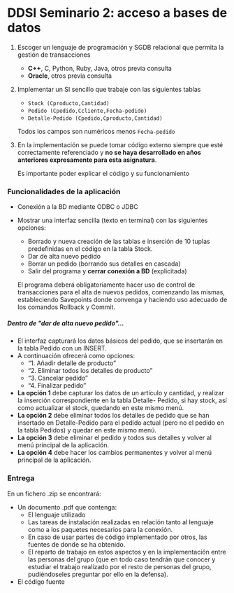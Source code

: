  # DDSI Seminario 2: acceso a bases de datos

1. Escoger un lenguaje de programación y SGDB relacional que permita la gestión de transacciones

   - **C++**, C, Python, Ruby, Java, otros previa consulta
   - **Oracle**, otros previa consulta

2. Implementar un SI sencillo que trabaje con las siguientes tablas

   - `Stock (Cproducto,Cantidad)`
   - `Pedido (Cpedido,Ccliente,Fecha-pedido)`
   - `Detalle-Pedido (Cpedido,Cproducto,Cantidad)`

   Todos los campos son numéricos menos `Fecha-pedido`

3. En la implementación se puede tomar código externo siempre que esté correctamente referenciado y **no se haya desarrollado en años anteriores expresamente para esta asignatura**. 

   Es importante poder explicar el código y su funcionamiento



### Funcionalidades de la aplicación

- Conexión a la BD mediante ODBC o JDBC

- Mostrar una interfaz sencilla (texto en terminal) con las siguientes opciones:

  - Borrado y nueva creación de las tablas e inserción de 10 tuplas predefinidas en el código en la tabla Stock. 
  - Dar de alta nuevo pedido 
  - Borrar un pedido (borrando sus detalles en cascada) 
  - Salir del programa y **cerrar conexión a BD** (explicitada)

  

  El programa deberá obligatoriamente hacer uso de control de transacciones para el alta de nuevos pedidos, comenzando las mismas, estableciendo Savepoints donde convenga y haciendo uso adecuado de los comandos Rollback y Commit.

##### Dentro de "dar de alta nuevo pedido"...

- El interfaz capturará los datos básicos del pedido, que se insertarán en la tabla Pedido con un INSERT. 
- A continuación ofrecerá como opciones:
  - “1. Añadir detalle de producto”
  - “2. Eliminar todos los detalles de producto”
  - “3. Cancelar pedido” 
  - “4. Finalizar pedido”
- **La opción 1** debe capturar los datos de un artículo y cantidad, y realizar la inserción correspondiente en la tabla Detalle- Pedido, si hay stock, así como actualizar el stock, quedando en este mismo menú. 
- **La opción 2** debe eliminar todos los detalles de pedido que se han insertado en Detalle-Pedido para el pedido actual (pero no el pedido en la tabla Pedidos) y quedar en este mismo menú. 
- **La opción 3** debe eliminar el pedido y todos sus detalles y volver al menú principal de la aplicación. 
- **La opción 4** debe hacer los cambios permanentes y volver al menú principal de la aplicación.



### Entrega

En un fichero .zip se encontrará:

- Un documento .pdf que contenga:
  - El lenguaje utilizado
  - Las tareas de instalación realizadas en relación tanto al lenguaje como a los paquetes necesarios para la conexión. 
  - En caso de usar partes de código implementado por otros, las fuentes de donde se ha obtenido. 
  - El reparto de trabajo en estos aspectos y en la implementación entre las personas del grupo (que en todo caso tendrán que conocer y estudiar el trabajo realizado por el resto de personas del grupo, pudiéndoseles preguntar por ello en la defensa).
- El código fuente

